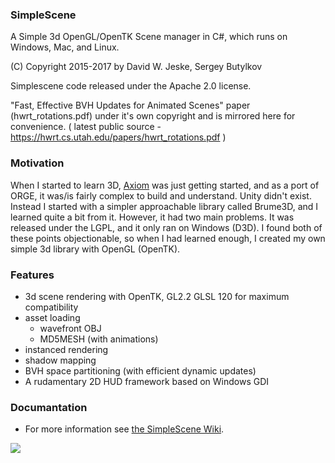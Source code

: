 ### SimpleScene 

A Simple 3d OpenGL/OpenTK Scene manager in C#, which runs on Windows, Mac, and Linux.

(C) Copyright 2015-2017 by David W. Jeske, Sergey Butylkov

Simplescene code released under the Apache 2.0 license.

"Fast, Effective BVH Updates for Animated Scenes" paper (hwrt_rotations.pdf) under it's own copyright and is mirrored here for convenience.
 ( latest public source - https://hwrt.cs.utah.edu/papers/hwrt_rotations.pdf )

### Motivation

When I started to learn 3D, [Axiom](http://axiomengine.sourceforge.net/wiki/index.php/Main_Page) was just getting 
started, and as a port of ORGE, it was/is fairly complex to build and understand. Unity didn't exist. Instead I 
started with a simpler approachable library called Brume3D, and I learned quite a bit from it. However, it had 
two main problems. It was released under the LGPL, and it only ran on Windows (D3D). I found both of these points 
objectionable, so when I had learned enough, I created my own simple 3d library with OpenGL (OpenTK).

### Features

* 3d scene rendering with OpenTK, GL2.2 GLSL 120 for maximum compatibility
* asset loading
  * wavefront OBJ
  * MD5MESH (with animations)
* instanced rendering
* shadow mapping
* BVH space partitioning (with efficient dynamic updates)
* A rudamentary 2D HUD framework based on Windows GDI


### Documantation

* For more information see <a href="https://github.com/jeske/SimpleScene/wiki">the SimpleScene Wiki</a>.

<img src="https://github.com/jeske/SimpleScene/wiki/images/testbench0_screenshot1.jpg">
